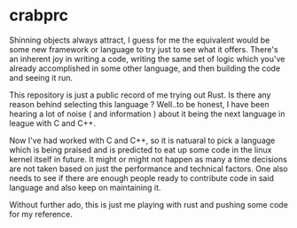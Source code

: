# crabprc

Shinning objects always attract, I guess for me the equivalent would
be some new framework or language to try just to see what it offers. There's
an inherent joy in writing a code, writing the same set of logic which you've
already accomplished in some other language, and then building the code and
seeing it run.

This repository is just a public record of me trying out Rust. Is there any
reason behind selecting this language ? Well..to be honest, I have been hearing
a lot of noise ( and information ) about it being the next language in league
with C and C++.

Now I've had worked with C and C++, so it is natuaral to pick a language which
is being praised and is predicted to eat up some code in the linux kernel
itself in future. It might or might not happen as many a time decisions are not
taken based on just the performance and technical factors. One also needs to
see if there are enough people ready to contribute code in said language and
also keep on maintaining it.

Without further ado, this is just me playing with rust and pushing some code
for my reference.
